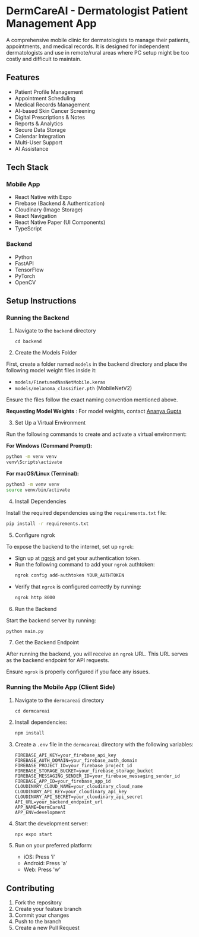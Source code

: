 # DermCareAI  - Dermatologist Patient Management App

A comprehensive mobile clinic for dermatologists to manage their patients, appointments, and medical records.
It is designed for independent dermatologists and use in remote/rural areas where PC setup might be too costly and difficult to maintain.

## Features

- Patient Profile Management
- Appointment Scheduling
- Medical Records Management
- AI-based Skin Cancer Screening
- Digital Prescriptions & Notes
- Reports & Analytics
- Secure Data Storage
- Calendar Integration
- Multi-User Support
- AI Assistance

## Tech Stack

### Mobile App
- React Native with Expo
- Firebase (Backend & Authentication)
- Cloudinary (Image Storage)
- React Navigation
- React Native Paper (UI Components)
- TypeScript

### Backend
- Python
- FastAPI
- TensorFlow
- PyTorch
- OpenCV

## Setup Instructions

### Running the Backend

1. Navigate to the `backend` directory
    ```
    cd backend
    ```

2. Create the Models Folder

First, create a folder named `models` in the backend directory and place the following model weight files inside it:
- `models/FinetunedNasNetMobile.keras`
- `models/melanoma_classifier.pth` (MobileNetV2)

Ensure the files follow the exact naming convention mentioned above.

**Requesting Model Weights** : For model weights, contact [Ananya Gupta](https://github.com/Ananya2003Gupta)

3. Set Up a Virtual Environment

Run the following commands to create and activate a virtual environment:

**For Windows (Command Prompt):**
```sh
python -m venv venv
venv\Scripts\activate
```

**For macOS/Linux (Terminal):**
```sh
python3 -m venv venv
source venv/bin/activate
```

4. Install Dependencies

Install the required dependencies using the `requirements.txt` file:
```sh
pip install -r requirements.txt
```

5. Configure ngrok

To expose the backend to the internet, set up `ngrok`:
- Sign up at [ngrok](https://ngrok.com/) and get your authentication token.
- Run the following command to add your `ngrok` authtoken:
   ```sh
   ngrok config add-authtoken YOUR_AUTHTOKEN
   ```
- Verify that `ngrok` is configured correctly by running:
   ```sh
   ngrok http 8000
   ```

6. Run the Backend

Start the backend server by running:
```sh
python main.py
```

7. Get the Backend Endpoint

After running the backend, you will receive an `ngrok` URL. This URL serves as the backend endpoint for API requests.

Ensure `ngrok` is properly configured if you face any issues.


### Running the Mobile App (Client Side)

1. Navigate to the `dermcareai` directory
    ```
    cd dermcareai
    ```

2. Install dependencies:
   ```bash
   npm install
   ```

3. Create a `.env` file in the `dermcareai` directory with the following variables:
   ```
   FIREBASE_API_KEY=your_firebase_api_key
   FIREBASE_AUTH_DOMAIN=your_firebase_auth_domain
   FIREBASE_PROJECT_ID=your_firebase_project_id
   FIREBASE_STORAGE_BUCKET=your_firebase_storage_bucket
   FIREBASE_MESSAGING_SENDER_ID=your_firebase_messaging_sender_id
   FIREBASE_APP_ID=your_firebase_app_id
   CLOUDINARY_CLOUD_NAME=your_cloudinary_cloud_name
   CLOUDINARY_API_KEY=your_cloudinary_api_key
   CLOUDINARY_API_SECRET=your_cloudinary_api_secret
   API_URL=your_backend_endpoint_url
   APP_NAME=DermCareAI
   APP_ENV=development
   ```

4. Start the development server:
   ```bash
   npx expo start
   ```

5. Run on your preferred platform:
   - iOS: Press 'i'
   - Android: Press 'a'
   - Web: Press 'w'

## Contributing

1. Fork the repository
2. Create your feature branch
3. Commit your changes
4. Push to the branch
5. Create a new Pull Request
